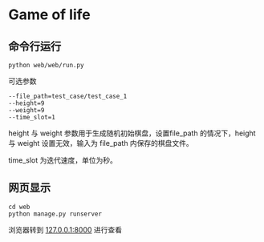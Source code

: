 # Game of life

## 命令行运行
```
python web/web/run.py
```

可选参数
```
--file_path=test_case/test_case_1
--height=9
--weight=9
--time_slot=1
```
height 与 weight 参数用于生成随机初始棋盘，设置file_path 的情况下，height 与 weight 设置无效，输入为 file_path 内保存的棋盘文件。

time_slot 为迭代速度，单位为秒。


## 网页显示
```
cd web
python manage.py runserver
```

浏览器转到 [127.0.0.1:8000](127.0.0.1:8000) 进行查看
